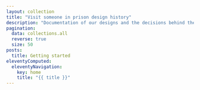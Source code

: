 ```yaml
---
layout: collection
title: "Visit someone in prison design history"
description: "Documentation of our designs and the decisions behind them."
pagination:
  data: collections.all
  reverse: true
  size: 50
posts:
  title: Getting started
eleventyComputed:
  eleventyNavigation:
    key: home
    title: "{{ title }}"
---
```


